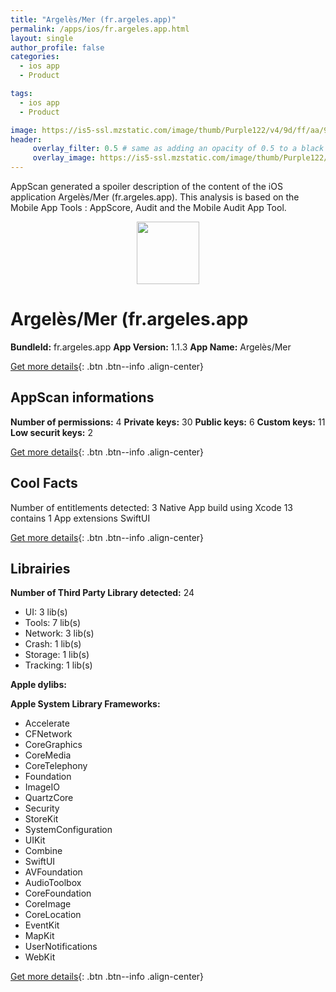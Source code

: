 ```yaml
---
title: "Argelès/Mer (fr.argeles.app)"
permalink: /apps/ios/fr.argeles.app.html
layout: single
author_profile: false
categories: 
  - ios app 
  - Product 

tags: 
  - ios app 
  - Product 

image: https://is5-ssl.mzstatic.com/image/thumb/Purple122/v4/9d/ff/aa/9dffaa15-76e0-6b2e-0cdc-8b403702d00b/app.icon.argeles-0-1x_U007emarketing-0-7-0-85-220.png/512x512bb.jpg
header: 
     overlay_filter: 0.5 # same as adding an opacity of 0.5 to a black background
     overlay_image: https://is5-ssl.mzstatic.com/image/thumb/Purple122/v4/9d/ff/aa/9dffaa15-76e0-6b2e-0cdc-8b403702d00b/app.icon.argeles-0-1x_U007emarketing-0-7-0-85-220.png/512x512bb.jpg
---
```

AppScan generated a spoiler description of the content of the iOS application Argelès/Mer (fr.argeles.app). This analysis is based on the Mobile App Tools : AppScore, Audit and the Mobile Audit App Tool.

  
  
<div style="text-align: center;"><img src="https://is5-ssl.mzstatic.com/image/thumb/Purple122/v4/9d/ff/aa/9dffaa15-76e0-6b2e-0cdc-8b403702d00b/app.icon.argeles-0-1x_U007emarketing-0-7-0-85-220.png/512x512bb.jpg" width="100" height="100"></div>  
  
# Argelès/Mer (fr.argeles.app

**BundleId:** fr.argeles.app
**App Version:** 1.1.3
**App Name:** Argelès/Mer


[Get more details](/pricing.html){: .btn .btn--info .align-center}  
  
## AppScan informations 

**Number of permissions:** 4
**Private keys:** 30
**Public keys:** 6
**Custom keys:** 11
**Low securit keys:** 2
  
[Get more details](/pricing.html){: .btn .btn--info .align-center}

## Cool Facts

Number of entitlements detected: 3
Native App
build using Xcode 13
contains 1 App extensions
SwiftUI
  
[Get more details](/pricing.html){: .btn .btn--info .align-center}

## Librairies 
**Number of Third Party Library detected:** 24
- UI: 3 lib(s)
- Tools: 7 lib(s)
- Network: 3 lib(s)
- Crash: 1 lib(s)
- Storage: 1 lib(s)
- Tracking: 1 lib(s)

**Apple dylibs:**


**Apple System Library Frameworks:**
- Accelerate
- CFNetwork
- CoreGraphics
- CoreMedia
- CoreTelephony
- Foundation
- ImageIO
- QuartzCore
- Security
- StoreKit
- SystemConfiguration
- UIKit
- Combine
- SwiftUI
- AVFoundation
- AudioToolbox
- CoreFoundation
- CoreImage
- CoreLocation
- EventKit
- MapKit
- UserNotifications
- WebKit


  
[Get more details](/pricing.html){: .btn .btn--info .align-center}

